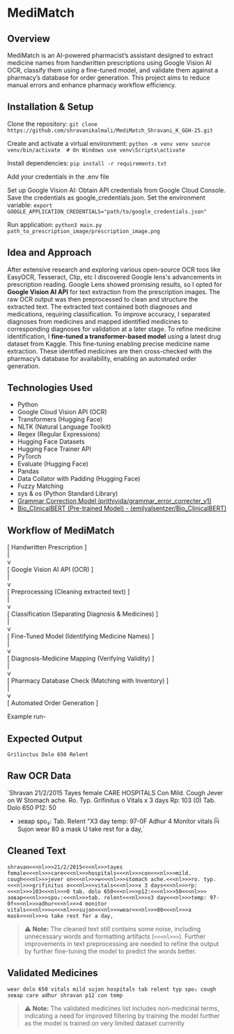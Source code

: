 # MediMatch

## Overview
MediMatch is an AI-powered pharmacist’s assistant designed to extract medicine names from handwritten prescriptions using Google Vision AI OCR, classify them using a fine-tuned model, and validate them against a pharmacy’s database for order generation. This project aims to reduce manual errors and enhance pharmacy workflow efficiency.


## Installation & Setup
Clone the repository:
   `git clone https://github.com/shravanikalmali/MediMatch_Shravani_K_GGH-25.git`

Create and activate a virtual environment:
`python -m venv venv
source venv/bin/activate  # On Windows use venv\Scripts\activate`

Install dependencies:
`pip install -r requirements.txt`

Add your credentials in the .env file

Set up Google Vision AI:
Obtain API credentials from Google Cloud Console.
Save the credentials as google_credentials.json.
Set the environment variable:
`export GOOGLE_APPLICATION_CREDENTIALS="path/to/google_credentials.json"`

Run application:
`python3 main.py path_to_prescription_image/prescription_image.png`


## Idea and Approach
After extensive research and exploring various open-source OCR toos like EasyOCR, Tesseract, Clip, etc I discovered Google lens's advancements in prescription reading. Google Lens showed promising results, so I opted for **Google Vision AI API** for text extraction from the prescription images. The raw OCR output was then preprocessed to clean and structure the extracted text. The extracted text contained both diagnoses and medications, requiring classification. To improve accuracy, I separated diagnoses from medicines and mapped identified medicines to corresponding diagnoses for validation at a later stage. To refine medicine identification, I **fine-tuned a transformer-based model** using a latest drug dataset from Kaggle. This fine-tuning enabling precise medicine name extraction. These identified medicines are then cross-checked with the pharmacy’s database for availability, enabling an automated order generation.

## Technologies Used
- Python
- Google Cloud Vision API (OCR)
- Transformers (Hugging Face)
- NLTK (Natural Language Toolkit)
- Regex (Regular Expressions)
- Hugging Face Datasets
- Hugging Face Trainer API
- PyTorch
- Evaluate (Hugging Face)
- Pandas
- Data Collator with Padding (Hugging Face)
- Fuzzy Matching
- sys & os (Python Standard Library)
- [Grammar Correction Model (prithivida/grammar_error_correcter_v1)](https://huggingface.co/prithivida/grammar_error_correcter_v1)
- [Bio_ClinicalBERT (Pre-trained Model) - (emilyalsentzer/Bio_ClinicalBERT)](https://huggingface.co/emilyalsentzer/Bio_ClinicalBERT)


## Workflow of MediMatch

[ Handwritten Prescription ]  
           |  
           v  
[ Google Vision AI API (OCR) ]  
           |  
           v  
[ Preprocessing (Cleaning extracted text) ]  
           |  
           v  
[ Classification (Separating Diagnosis & Medicines) ]  
           |  
           v  
[ Fine-Tuned Model (Identifying Medicine Names) ]  
           |  
           v  
[ Diagnosis-Medicine Mapping (Verifying Validity) ]  
           |  
           v  
[ Pharmacy Database Check (Matching with Inventory) ]  
           |  
           v  
[ Automated Order Generation ]  


Example run-

## Expected Output

`Grilinctus
Dolo 650
Relent`

## Raw OCR Data

`Shravan
21/2/2015
Tayes female
CARE
HOSPITALS
Con
Mild. Cough
Jever on
W
Stomach ache.
Ro. Typ.
Grifinitus o
Vitals
x 3 days
Rp:
103
(0) Tab. Dolo 650
P12:
50
* зевар
spo₂:
Tab. Relent
"X3 day
temp: 97-0F
Adhur
4 Monitor vitals
વિ
Sujon
wear
80
a mask
U take rest for a day,`

## Cleaned Text

`shravan<<<nl>>>21/2/2015<<<nl>>>tayes female<<<nl>>>care<<<nl>>>hospitals<<<nl>>>con<<<nl>>>mild. cough<<<nl>>>jever on<<<nl>>>w<<<nl>>>stomach ache.<<<nl>>>ro. typ.<<<nl>>>grifinitus o<<<nl>>>vitals<<<nl>>>x 3 days<<<nl>>>rp:<<<nl>>>103<<<nl>>>0 tab. dolo 650<<<nl>>>p12:<<<nl>>>50<<<nl>>> зевар<<<nl>>>spo₂:<<<nl>>>tab. relent<<<nl>>>x3 day<<<nl>>>temp: 97-0f<<<nl>>>adhur<<<nl>>>4 monitor vitals<<<nl>>>વ<<<nl>>>sujon<<<nl>>>wear<<<nl>>>80<<<nl>>>a mask<<<nl>>>u take rest for a day,`
> ⚠️ **Note:** The cleaned text still contains some noise, including unnecessary words and formatting artifacts (`<<<nl>>>`). Further improvements in text preprocessing are needed to refine the output by further fine-tuning the model to predict the words better.


## Validated Medicines
`wear
  dolo 650
  vitals
  mild
  sujon
  hospitals
  tab
  relent
  typ
  spo₂
  cough
  зевар
  care
  adhur
  shravan
  p12
  con
  temp`

> ⚠️ **Note:** The validated medicines list includes non-medicinal terms, indicating a need for improved filtering by training the model further as the model is trained on very limited dataset currently



